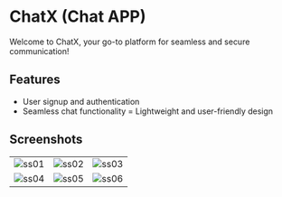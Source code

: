 # ChatX (Chat APP)

Welcome to ChatX, your go-to platform for seamless and secure communication!


## Features

- User signup and authentication
- Seamless chat functionality
= Lightweight and user-friendly design


## Screenshots

<table>
  <tr>
    <td><img src="https://github.com/amishsxt/ChatX/assets/93335461/9b9d7816-cbef-4b11-9f1b-945ad685cda5" alt="ss01"></td>
    <td><img src="https://github.com/amishsxt/ChatX/assets/93335461/fdefe905-0c8f-4de8-b3ba-661f9a80c4d7" alt="ss02"></td>
    <td><img src="https://github.com/amishsxt/ChatX/assets/93335461/aee2917f-4ca0-43e7-b15a-6f79e92a0f71" alt="ss03"></td>
  </tr>
  <tr>
    <td><img src="https://github.com/amishsxt/ChatX/assets/93335461/e26f8950-2b24-4de9-aec8-8dfd9e7fb21f" alt="ss04"></td>
    <td><img src="https://github.com/amishsxt/ChatX/assets/93335461/bb046818-9bd9-472a-b0e7-a09280ccebe3" alt="ss05"></td>
    <td><img src="https://github.com/amishsxt/ChatX/assets/93335461/e2c39fc9-d29e-4b51-a231-dea0f628ce92" alt="ss06"></td>
  </tr>
</table>


